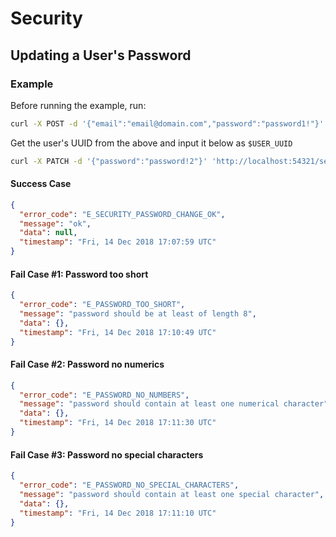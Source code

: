# Security

## Updating a User's Password

### Example
Before running the example, run:

```bash
curl -X POST -d '{"email":"email@domain.com","password":"password1!"}' 'http://localhost:54321/user'
```

Get the user's UUID from the above and input it below as `$USER_UUID`

```bash
curl -X PATCH -d '{"password":"password!2"}' 'http://localhost:54321/security/$USER_UUID'
```

#### Success Case
```json
{
  "error_code": "E_SECURITY_PASSWORD_CHANGE_OK",
  "message": "ok",
  "data": null,
  "timestamp": "Fri, 14 Dec 2018 17:07:59 UTC"
}
```

#### Fail Case #1: Password too short
```json
{
  "error_code": "E_PASSWORD_TOO_SHORT",
  "message": "password should be at least of length 8",
  "data": {},
  "timestamp": "Fri, 14 Dec 2018 17:10:49 UTC"
}
```

#### Fail Case #2: Password no numerics
```json
{
  "error_code": "E_PASSWORD_NO_NUMBERS",
  "message": "password should contain at least one numerical character",
  "data": {},
  "timestamp": "Fri, 14 Dec 2018 17:11:30 UTC"
}
```

#### Fail Case #3: Password no special characters
```json
{
  "error_code": "E_PASSWORD_NO_SPECIAL_CHARACTERS",
  "message": "password should contain at least one special character",
  "data": {},
  "timestamp": "Fri, 14 Dec 2018 17:11:10 UTC"
}
```
